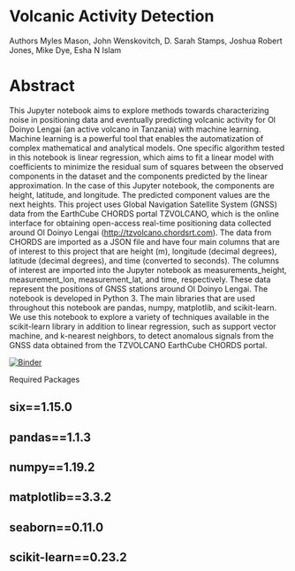 # Volcanic Activity Detection
Authors 
Myles Mason, John Wenskovitch, D. Sarah Stamps, Joshua Robert Jones, Mike Dye, Esha N Islam

# Abstract

This Jupyter notebook aims to explore methods towards characterizing noise in positioning data and eventually predicting volcanic activity for Ol Doinyo Lengai (an active volcano in Tanzania) with machine learning. Machine learning is a powerful tool that enables the automatization of complex mathematical and analytical models. One specific algorithm tested in this notebook is linear regression, which aims to fit a linear model with coefficients to minimize the residual sum of squares between the observed components in the dataset and the components predicted by the linear approximation. In the case of this Jupyter notebook, the components are height, latitude, and longitude. The predicted component values are the next heights. This project uses Global Navigation Satellite System  (GNSS) data from the EarthCube CHORDS portal TZVOLCANO, which is the online interface for obtaining open-access real-time positioning data collected around Ol Doinyo Lengai (http://tzvolcano.chordsrt.com). The data from CHORDS are imported as a JSON file and have four main columns that are of interest to this project that are height (m), longitude (decimal degrees), latitude (decimal degrees), and time (converted to seconds). The columns of interest are imported into the Jupyter notebook as measurements_height, measurement_lon, measurement_lat, and time, respectively. These data represent the positions of GNSS stations around Ol Doinyo Lengai. The notebook is developed in Python 3. The main libraries that are used throughout this notebook are pandas, numpy, matplotlib, and scikit-learn. We use this notebook to explore a variety of techniques available in the scikit-learn library in addition to linear regression, such as support vector machine, and k-nearest neighbors, to detect anomalous signals from the GNSS data obtained from the TZVOLCANO EarthCube CHORDS portal.



[![Binder](https://mybinder.org/badge_logo.svg)](https://mybinder.org/v2/gh/mylesm19/Volcaninc_Activity_Detection/HEAD)



Required Packages
## six==1.15.0
## pandas==1.1.3
## numpy==1.19.2
## matplotlib==3.3.2
## seaborn==0.11.0
## scikit-learn==0.23.2

